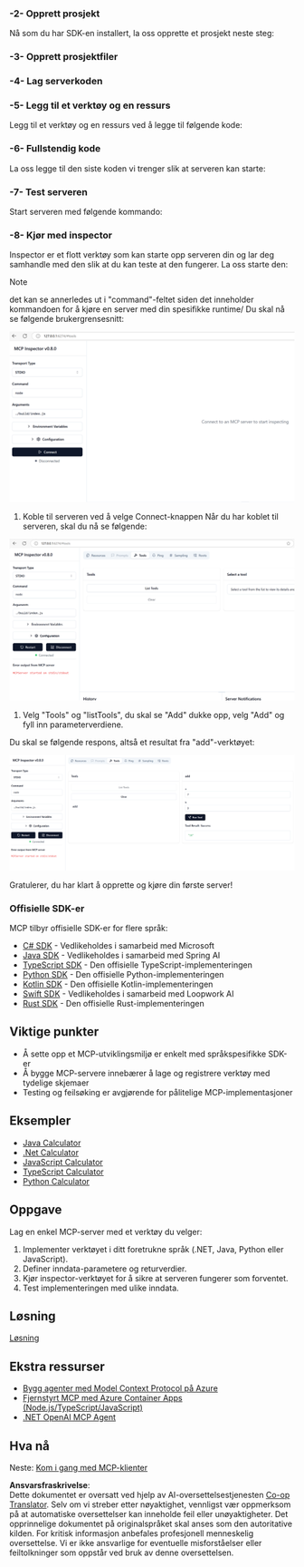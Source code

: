 <!--
CO_OP_TRANSLATOR_METADATA:
{
  "original_hash": "4d5b044c0924d393af3066e03d7d89c5",
  "translation_date": "2025-07-16T09:46:12+00:00",
  "source_file": "03-GettingStarted/01-first-server/README.md",
  "language_code": "no"
}
-->
### -2- Opprett prosjekt

Nå som du har SDK-en installert, la oss opprette et prosjekt neste steg:

### -3- Opprett prosjektfiler

### -4- Lag serverkoden

### -5- Legg til et verktøy og en ressurs

Legg til et verktøy og en ressurs ved å legge til følgende kode:

### -6- Fullstendig kode

La oss legge til den siste koden vi trenger slik at serveren kan starte:

### -7- Test serveren

Start serveren med følgende kommando:

### -8- Kjør med inspector

Inspector er et flott verktøy som kan starte opp serveren din og lar deg samhandle med den slik at du kan teste at den fungerer. La oss starte den:
> [!NOTE]
> det kan se annerledes ut i "command"-feltet siden det inneholder kommandoen for å kjøre en server med din spesifikke runtime/
Du skal nå se følgende brukergrensesnitt:

![Connect](/03-GettingStarted/01-first-server/assets/connect.png)

1. Koble til serveren ved å velge Connect-knappen
  Når du har koblet til serveren, skal du nå se følgende:

  ![Connected](/03-GettingStarted/01-first-server/assets/connected.png)

1. Velg "Tools" og "listTools", du skal se "Add" dukke opp, velg "Add" og fyll inn parameterverdiene.

  Du skal se følgende respons, altså et resultat fra "add"-verktøyet:

  ![Result of running add](/03-GettingStarted/01-first-server/assets/ran-tool.png)

Gratulerer, du har klart å opprette og kjøre din første server!

### Offisielle SDK-er

MCP tilbyr offisielle SDK-er for flere språk:

- [C# SDK](https://github.com/modelcontextprotocol/csharp-sdk) - Vedlikeholdes i samarbeid med Microsoft
- [Java SDK](https://github.com/modelcontextprotocol/java-sdk) - Vedlikeholdes i samarbeid med Spring AI
- [TypeScript SDK](https://github.com/modelcontextprotocol/typescript-sdk) - Den offisielle TypeScript-implementeringen
- [Python SDK](https://github.com/modelcontextprotocol/python-sdk) - Den offisielle Python-implementeringen
- [Kotlin SDK](https://github.com/modelcontextprotocol/kotlin-sdk) - Den offisielle Kotlin-implementeringen
- [Swift SDK](https://github.com/modelcontextprotocol/swift-sdk) - Vedlikeholdes i samarbeid med Loopwork AI
- [Rust SDK](https://github.com/modelcontextprotocol/rust-sdk) - Den offisielle Rust-implementeringen

## Viktige punkter

- Å sette opp et MCP-utviklingsmiljø er enkelt med språkspesifikke SDK-er
- Å bygge MCP-servere innebærer å lage og registrere verktøy med tydelige skjemaer
- Testing og feilsøking er avgjørende for pålitelige MCP-implementasjoner

## Eksempler

- [Java Calculator](../samples/java/calculator/README.md)
- [.Net Calculator](../../../../03-GettingStarted/samples/csharp)
- [JavaScript Calculator](../samples/javascript/README.md)
- [TypeScript Calculator](../samples/typescript/README.md)
- [Python Calculator](../../../../03-GettingStarted/samples/python)

## Oppgave

Lag en enkel MCP-server med et verktøy du velger:

1. Implementer verktøyet i ditt foretrukne språk (.NET, Java, Python eller JavaScript).
2. Definer inndata-parametere og returverdier.
3. Kjør inspector-verktøyet for å sikre at serveren fungerer som forventet.
4. Test implementeringen med ulike inndata.

## Løsning

[Løsning](./solution/README.md)

## Ekstra ressurser

- [Bygg agenter med Model Context Protocol på Azure](https://learn.microsoft.com/azure/developer/ai/intro-agents-mcp)
- [Fjernstyrt MCP med Azure Container Apps (Node.js/TypeScript/JavaScript)](https://learn.microsoft.com/samples/azure-samples/mcp-container-ts/mcp-container-ts/)
- [.NET OpenAI MCP Agent](https://learn.microsoft.com/samples/azure-samples/openai-mcp-agent-dotnet/openai-mcp-agent-dotnet/)

## Hva nå

Neste: [Kom i gang med MCP-klienter](../02-client/README.md)

**Ansvarsfraskrivelse**:  
Dette dokumentet er oversatt ved hjelp av AI-oversettelsestjenesten [Co-op Translator](https://github.com/Azure/co-op-translator). Selv om vi streber etter nøyaktighet, vennligst vær oppmerksom på at automatiske oversettelser kan inneholde feil eller unøyaktigheter. Det opprinnelige dokumentet på originalspråket skal anses som den autoritative kilden. For kritisk informasjon anbefales profesjonell menneskelig oversettelse. Vi er ikke ansvarlige for eventuelle misforståelser eller feiltolkninger som oppstår ved bruk av denne oversettelsen.